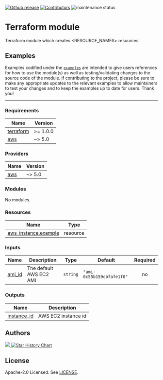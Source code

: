 <!-- BADGES -->
[![Github release](https://img.shields.io/github/v/release/kvendingoldo/terraform-module-template?style=for-the-badge)](https://github.com/kvendingoldo/terraform-module-templatereleases) [![Contributors](https://img.shields.io/github/contributors/kvendingoldo/terraform-module-template?style=for-the-badge)](https://github.com/kvendingoldo/terraform-module-template/graphs/contributors) ![maintenance status](https://img.shields.io/maintenance/yes/2025.svg?style=for-the-badge)


# <PROVIDER> <NAME> Terraform module

Terraform module which creates <RESOURCE_NAMES> resources.

## Examples

Examples codified under
the [`examples`](https://github.com/kvendingoldo/terraform-module-template/tree/main/examples) are intended
to give users references for how to use the module(s) as well as testing/validating changes to the source code of the
module. If contributing to the project, please be sure to make any appropriate updates to the relevant examples to allow
maintainers to test your changes and to keep the examples up to date for users. Thank you!

<!-- BEGIN_TF_DOCS -->
---
### Requirements

| Name | Version |
|------|---------|
| <a name="requirement_terraform"></a> [terraform](#requirement\_terraform) | >= 1.0.0 |
| <a name="requirement_aws"></a> [aws](#requirement\_aws) | ~> 5.0 |

### Providers

| Name | Version |
|------|---------|
| <a name="provider_aws"></a> [aws](#provider\_aws) | ~> 5.0 |

### Modules

No modules.

### Resources

| Name | Type |
|------|------|
| [aws_instance.example](https://registry.terraform.io/providers/hashicorp/aws/latest/docs/resources/instance) | resource |

### Inputs

| Name | Description | Type | Default | Required |
|------|-------------|------|---------|:--------:|
| <a name="input_ami_id"></a> [ami\_id](#input\_ami\_id) | The default AWS EC2 AMI | `string` | `"ami-0c55b159cbfafe1f0"` | no |

### Outputs

| Name | Description |
|------|-------------|
| <a name="output_instance_id"></a> [instance\_id](#output\_instance\_id) | AWS EC2 instance id |
<!-- END_TF_DOCS -->


## Authors

<!-- markdownlint-disable no-inline-html -->
<a href="https://github.com/kvendingoldo/terraform-module-template/graphs/contributors">
  <img src="https://contrib.rocks/image?repo=kvendingoldo/terraform-module-template" />
</a>

<a href="https://star-history.com/#kvendingoldo/terraform-module-template&Date">
  <picture>
    <img alt="Star History Chart" src="https://api.star-history.com/svg?repos=kvendingoldo/terraform-module-template&type=Date" />
  </picture>
</a>
<!-- markdownlint-enable no-inline-html -->

## License

Apache-2.0 Licensed.
See [LICENSE](https://github.com/kvendingoldo/terraform-module-template/blob/main/LICENSE).
